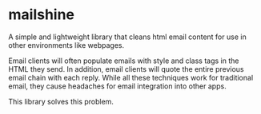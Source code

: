 # mailshine
A simple and lightweight library that cleans html email content for use in other environments like webpages.

Email clients will often populate emails with style and class tags in the HTML they send. In addition, email clients will quote the entire previous email chain with each reply. While all these techniques work for traditional email, they cause headaches for email integration into other apps.

This library solves this problem.
